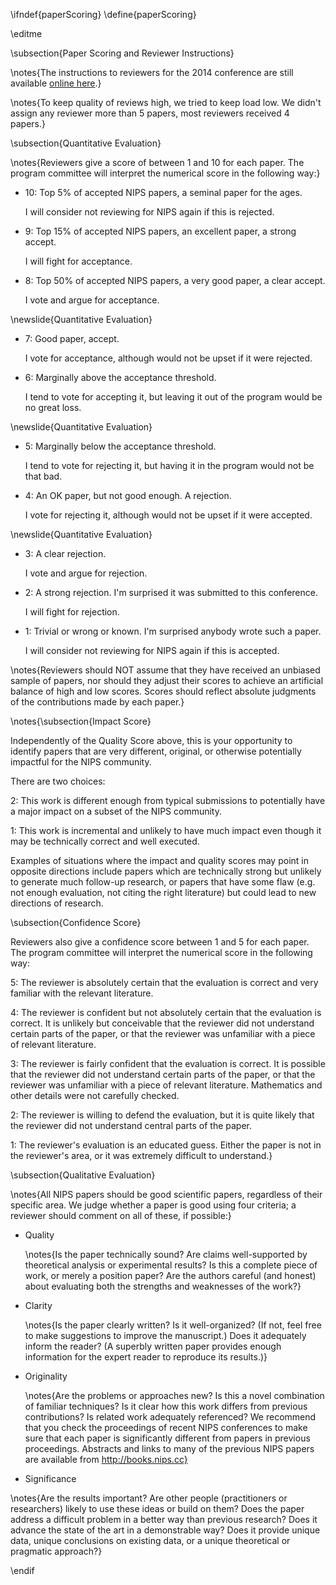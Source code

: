 \ifndef{paperScoring}
\define{paperScoring}

\editme

\subsection{Paper Scoring and Reviewer Instructions}

\notes{The instructions to reviewers for the 2014 conference are still available [online here](https://nips.cc/Conferences/2014/PaperInformation/ReviewerInstructions).}

\notes{To keep quality of reviews high, we tried to keep load low. We didn't assign any reviewer more than 5 papers, most reviewers received 4 papers.}

\subsection{Quantitative Evaluation}

\notes{Reviewers give a score of between 1 and 10 for each paper. The program committee will interpret the numerical score in the following way:}

* 10: Top 5% of accepted NIPS papers, a seminal paper for the ages.

  I will consider not reviewing for NIPS again if this is rejected.

* 9: Top 15% of accepted NIPS papers, an excellent paper, a strong accept.

  I will fight for acceptance.

* 8: Top 50% of accepted NIPS papers, a very good paper, a clear accept.

  I vote and argue for acceptance.

\newslide{Quantitative Evaluation}

* 7: Good paper, accept.

  I vote for acceptance, although would not be upset if it were rejected.

* 6: Marginally above the acceptance threshold.

  I tend to vote for accepting it, but leaving it out of the program would be no great loss.

\newslide{Quantitative Evaluation}

* 5: Marginally below the acceptance threshold.

  I tend to vote for rejecting it, but having it in the program would not be that bad.

* 4: An OK paper, but not good enough. A rejection.

  I vote for rejecting it, although would not be upset if it were accepted.

\newslide{Quantitative Evaluation}

* 3: A clear rejection.

  I vote and argue for rejection.

* 2: A strong rejection. I'm surprised it was submitted to this conference.

  I will fight for rejection.

* 1: Trivial or wrong or known. I'm surprised anybody wrote such a paper.

  I will consider not reviewing for NIPS again if this is accepted.

\notes{Reviewers should NOT assume that they have received an unbiased sample of papers, nor should they adjust their scores to achieve an artificial balance of high and low scores. Scores should reflect absolute judgments of the contributions made by each paper.}

\notes{\subsection{Impact Score}

Independently of the Quality Score above, this is your opportunity to identify papers that are very different, original, or otherwise potentially impactful for the NIPS community.

There are two choices:

2: This work is different enough from typical submissions to potentially have a major impact on a subset of the NIPS community.

1: This work is incremental and unlikely to have much impact even though it may be technically correct and well executed.

Examples of situations where the impact and quality scores may point in opposite directions include papers which are technically strong but unlikely to generate much follow-up research, or papers that have some flaw (e.g. not enough evaluation, not citing the right literature) but could lead to new directions of research.

\subsection{Confidence Score}

Reviewers also give a confidence score between 1 and 5 for each paper. The program committee will interpret the numerical score in the following way:

5: The reviewer is absolutely certain that the evaluation is correct and very familiar with the relevant literature.

4: The reviewer is confident but not absolutely certain that the evaluation is correct. It is unlikely but conceivable that the reviewer did not understand certain parts of the paper, or that the reviewer was unfamiliar with a piece of relevant literature.

3: The reviewer is fairly confident that the evaluation is correct. It is possible that the reviewer did not understand certain parts of the paper, or that the reviewer was unfamiliar with a piece of relevant literature. Mathematics and other details were not carefully checked.

2: The reviewer is willing to defend the evaluation, but it is quite likely that the reviewer did not understand central parts of the paper.

1: The reviewer's evaluation is an educated guess. Either the paper is not in the reviewer's area, or it was extremely difficult to understand.}


\subsection{Qualitative Evaluation}

\notes{All NIPS papers should be good scientific papers, regardless of their specific area. We judge whether a paper is good using four criteria; a reviewer should comment on all of these, if possible:}

* Quality

  \notes{Is the paper technically sound? Are claims well-supported by theoretical analysis or experimental results? Is this a complete piece of work, or merely a position paper? Are the authors careful (and honest) about evaluating both the strengths and weaknesses of the work?}

* Clarity

  \notes{Is the paper clearly written? Is it well-organized? (If not, feel free to make suggestions to improve the manuscript.) Does it adequately inform the reader? (A superbly written paper provides enough information for the expert reader to reproduce its results.)}

* Originality

  \notes{Are the problems or approaches new? Is this a novel combination of familiar techniques? Is it clear how this work differs from previous contributions? Is related work adequately referenced? We recommend that you check the proceedings of recent NIPS conferences to make sure that each paper is significantly different from papers in previous proceedings. Abstracts and links to many of the previous NIPS papers are available from http://books.nips.cc}

* Significance

\notes{Are the results important? Are other people (practitioners or researchers) likely to use these ideas or build on them? Does the paper address a difficult problem in a better way than previous research? Does it advance the state of the art in a demonstrable way? Does it provide unique data, unique conclusions on existing data, or a unique theoretical or pragmatic approach?}

\endif
